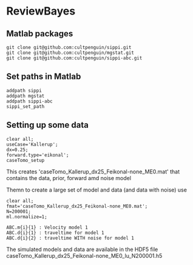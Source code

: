 # ReviewBayes

## Matlab packages

    git clone git@github.com:cultpenguin/sippi.git
    git clone git@github.com:cultpenguin/mgstat.git
    git clone git@github.com:cultpenguin/sippi-abc.git
  
## Set paths in Matlab

    addpath sippi
    addpath mgstat
    addpath sippi-abc
    sippi_set_path
    
    


## Setting up some data

    clear all;
    useCase='Kallerup';
    dx=0.25;
    forward.type='eikonal';
    caseTomo_setup

This creates 'caseTomo_Kallerup_dx25_Feikonal-none_ME0.mat' that contains the data, prior, forward amd noise model

Themn to create a large set of model and data (and data with noise) use 

    clear all;
    fmat='caseTomo_Kallerup_dx25_Feikonal-none_ME0.mat';
    N=200001;
    ml.normalize=1;
       
    ABC.m{i}{1} : Velocity model 1
    ABC.d{i}{1} : traveltime for model 1
    ABC.d{i}{2} : traveltime WITH noise for model 1
    
The simulated models and data are available in the HDF5 file
caseTomo_Kallerup_dx25_Feikonal-none_ME0_lu_N200001.h5

    
   
    
    

  
